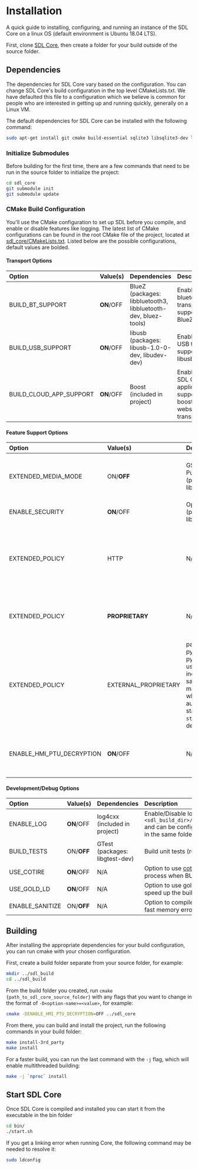 # Installation
A quick guide to installing, configuring, and running an instance of the SDL Core on a linux OS (default environment is Ubuntu 18.04 LTS).

First, clone [SDL Core](https://github.com/smartdevicelink/sdl_core), then create a folder for your build outside of the source folder.

## Dependencies
The dependencies for SDL Core vary based on the configuration. You can change SDL Core's build configuration in the top level CMakeLists.txt. We have defaulted this file to a configuration which we believe is common for people who are interested in getting up and running quickly, generally on a Linux VM.

The default dependencies for SDL Core can be installed with the following command:

```bash
sudo apt-get install git cmake build-essential sqlite3 libsqlite3-dev libssl1.0-dev libssl1.0.0 libusb-1.0-0-dev libudev-dev libgtest-dev libbluetooth3 libbluetooth-dev bluez-tools libpulse-dev python3-pip python3-setuptools automake
```

### Initialize Submodules

Before building for the first time, there are a few commands that need to be run in the source folder to initialize the project:

```bash
cd sdl_core
git submodule init
git submodule update
``` 

### CMake Build Configuration
You'll use the CMake configuration to set up SDL before you compile, and enable or disable features like logging. The latest list of CMake configurations can be found in the root CMake file of the project, located at [sdl_core/CMakeLists.txt](https://github.com/smartdevicelink/sdl_core/blob/master/CMakeLists.txt). Listed below are the possible configurations, default values are bolded.

#### Transport Options
|Option|Value(s)|Dependencies|Description|
|:-----|:-------|:-----------|:----------|
|BUILD_BT_SUPPORT|**ON**/OFF|BlueZ (packages: libbluetooth3, libbluetooth-dev, bluez-tools)|Enable/Disable bluetooth transport support via BlueZ|
|BUILD_USB_SUPPORT|**ON**/OFF|libusb (packages: libusb-1.0-0-dev, libudev-dev)|Enable/Disable USB transport support via libusb|
|BUILD_CLOUD_APP_SUPPORT|**ON**/OFF|Boost (included in project)|Enable/Disable SDL Cloud application support via boost websocket transport|

#### Feature Support Options
|Option|Value(s)|Dependencies|Description|
|:-----|:-------|:-----------|:----------|
|EXTENDED_MEDIA_MODE|ON/**OFF**|GStreamer, PulseAudio (packages: libpulse-dev)|Enable/Disable audio pass thru via PulseAudio mic recording. When this option is disabled, Core will emulate audio pass thru by sending a looped audio file.|
|ENABLE_SECURITY|**ON**/OFF|OpenSSL (packages: libssl1.0-dev)|Enable/Disable support for secured SDL protocol services|
|EXTENDED_POLICY|HTTP|N/A|HTTP (simplified) Policy flow. `OnSystemRequest` is sent with HTTP RequestType to initiate a policy table update. The HMI is not involved in the PTU process in this mode, meaning that policy table encryption is not supported.|
|EXTENDED_POLICY|**PROPRIETARY**|N/A|Default Policy flow, PROPRIETARY RequestType. Simplified policy feature set (no user consent, encryption/decryption only available via HMI)|
|EXTENDED_POLICY|EXTERNAL_PROPRIETARY|packages: python-pip, python-dev (If using the included sample policy manager, which is automatically started by `start.sh` by default)|Full Policy flow, PROPRIETARY RequestType. Full-featured policies, along with support for handling encryption/decryption via external application|
|ENABLE_HMI_PTU_DECRYPTION|**ON**/OFF|N/A|Only applies to PROPRIETARY mode. When enabled, the HMI is expected to decrypt the policy table before sending `SDL.OnReceivedPolicyUpdate`.|

#### Development/Debug Options
|Option|Value(s)|Dependencies|Description|
|:-----|:-------|:-----------|:----------|
|ENABLE_LOG|**ON**/OFF|log4cxx (included in project)|Enable/Disable logging tool. Logs are stored in `<sdl_build_dir>/bin/SmartDeviceLinkCore.log` and can be configured by `log4cxx.properties` in the same folder.|
|BUILD_TESTS|ON/**OFF**|GTest (packages: libgtest-dev)|Build unit tests (run with `make test`)|
|USE_COTIRE|**ON**/OFF|N/A|Option to use [cotire](https://github.com/sakra/cotire) to speed up the build process when BUILD_TESTS is ON.|
|USE_GOLD_LD|**ON**/OFF|N/A|Option to use gold linker in place of gnu ld to speed up the build process.|
|ENABLE_SANITIZE|ON/**OFF**|N/A|Option to compile with `-fsanitize=address` for fast memory error detection|

## Building

After installing the appropriate dependencies for your build configuration, you can run cmake with your chosen configuration. 

First, create a build folder separate from your source folder, for example:

```bash
mkdir ../sdl_build
cd ../sdl_build
```

From the build folder you created, run `cmake {path_to_sdl_core_source_folder}`  with any flags that you want to change in the format of `-D<option-name>=<value>`, for example:

```bash
cmake -DENABLE_HMI_PTU_DECRYPTION=OFF ../sdl_core
```

From there, you can build and install the project, run the following commands in your build folder:

```bash
make install-3rd_party
make install
```

For a faster build, you can run the last command with the `-j` flag, which will enable multithreaded building:

```bash
make -j `nproc` install
```

## Start SDL Core
Once SDL Core is compiled and installed you can start it from the executable in the bin folder

```bash
cd bin/
./start.sh
```

If you get a linking error when running Core, the following command may be needed to resolve it:

```bash
sudo ldconfig
```
